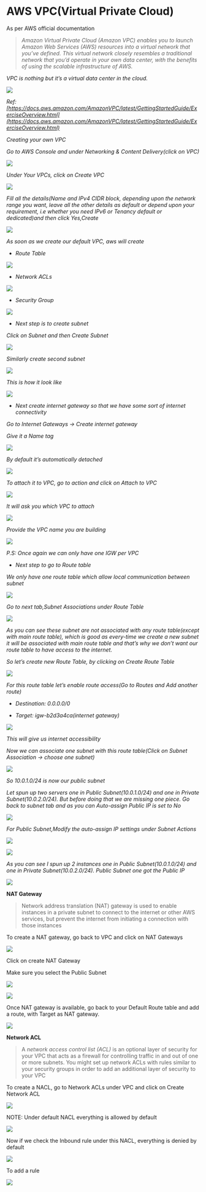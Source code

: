 
# AWS VPC(Virtual Private Cloud)

As per AWS official documentation
> *Amazon Virtual Private Cloud (Amazon VPC) enables you to launch Amazon Web Services (AWS) resources into a virtual network that you’ve defined. This virtual network closely resembles a traditional network that you’d operate in your own data center, with the benefits of using the scalable infrastructure of AWS.*

*VPC is nothing but it’s a virtual data center in the cloud.*

![](https://cdn-images-1.medium.com/max/2108/1*L8W8fKiR-16PxMDSFnH8aw.png)

*Ref: [https://docs.aws.amazon.com/AmazonVPC/latest/GettingStartedGuide/ExerciseOverview.html](https://docs.aws.amazon.com/AmazonVPC/latest/GettingStartedGuide/ExerciseOverview.html)*

*Creating your own VPC*

*Go to AWS Console and under Networking & Content Delivery(click on VPC)*

![](https://cdn-images-1.medium.com/max/2000/1*4VhrCOVOZMt7oUPQh-h4Ug.png)

*Under Your VPCs, click on Create VPC*

![](https://cdn-images-1.medium.com/max/2000/1*iZ75n68WEHYtmiKQ9PncKw.png)

*Fill all the details(Name and IPv4 CIDR block, depending upon the network range you want, leave all the other details as default or depend upon your requirement, i.e whether you need IPv6 or Tenancy default or dedicated)and then click Yes,Create*

![](https://cdn-images-1.medium.com/max/2780/1*Td8wic5wI1773L3-UZ9VVQ.png)

*As soon as we create our default VPC, aws will create*

* *Route Table*

![](https://cdn-images-1.medium.com/max/4836/1*0CH_9TGaWkLc9_nH4bYVeQ.png)

* *Network ACLs*

![](https://cdn-images-1.medium.com/max/4860/1*hq8n25P5_jb2yWUy6KQwEQ.png)

* *Security Group*

![](https://cdn-images-1.medium.com/max/4848/1*4bVsL4l897IJSgIPoL8gJw.png)

* *Next step is to create subnet*

*Click on Subnet and then Create Subnet*

![](https://cdn-images-1.medium.com/max/5252/1*0VDAbyxQApqPeZhYfswhRg.png)

*Similarly create second subnet*

![](https://cdn-images-1.medium.com/max/3588/1*65oJbulUv5sMvEbNUkSR_Q.png)

*This is how it look like*

![](https://cdn-images-1.medium.com/max/4688/1*o_gOAuiIDFOEUlM5MUyGeQ.png)

* *Next create internet gateway so that we have some sort of internet connectivity*

*Go to Internet Gateways → Create internet gateway*

*Give it a Name tag*

![](https://cdn-images-1.medium.com/max/2516/1*3OlmOuBbPqEes2bAdnT-XA.png)

*By default it’s automatically detached*

![](https://cdn-images-1.medium.com/max/4776/1*ggKhky8BTZ_DIMvD51ZKqw.png)

*To attach it to VPC, go to action and click on Attach to VPC*

![](https://cdn-images-1.medium.com/max/2000/1*PJKaqz0mpdYWZ7BrJcet8A.png)

*It will ask you which VPC to attach*

![](https://cdn-images-1.medium.com/max/3752/1*J4-ahh_uw3rKJRxIoTQXJQ.png)

*Provide the VPC name you are building*

![](https://cdn-images-1.medium.com/max/2652/1*3qEfXVV_lQOgKPd7ZEBtWQ.png)

*P.S: Once again we can only have one IGW per VPC*

* *Next step to go to Route table*

*We only have one route table which allow local communication between subnet*

![](https://cdn-images-1.medium.com/max/3436/1*maZb4TSfkh8ARLUPgq5vuQ.png)

*Go to next tab,Subnet Associations under Route Table*

![](https://cdn-images-1.medium.com/max/3028/1*UbM4saQwtVoLEs7px4xiWw.png)

*As you can see these subnet are not associated with any route table(except with main route table), which is good as every-time we create a new subnet it will be associated with main route table and that’s why we don’t want our route table to have access to the internet.*

*So let’s create new Route Table, by clicking on Create Route Table*

![](https://cdn-images-1.medium.com/max/3824/1*HP6HPNITqT4OLjRgDnNXvw.png)

*For this route table let’s enable route access(Go to Routes and Add another route)*

* *Destination: 0.0.0.0/0*

* *Target: igw-b2d3a4ca(internet gateway)*

![](https://cdn-images-1.medium.com/max/2896/1*liC6t22IRPiD6zZTAMpOJg.png)

*This will give us internet accessibility*

*Now we can associate one subnet with this route table(Click on Subnet Association → choose one subnet)*

![](https://cdn-images-1.medium.com/max/3140/1*OjxcUsfOBpmqeoMdx2VIMA.png)

*So 10.0.1.0/24 is now our public subnet*

*Let spun up two servers one in Public Subnet(10.0.1.0/24) and one in Private Subnet(10.0.2.0/24). But before doing that we are missing one piece. Go back to subnet tab and as you can Auto-assign Public IP is set to No*

![](https://cdn-images-1.medium.com/max/5680/1*Bvqu1q61LkP5G6jDIEIJfA.png)

*For Public Subnet,Modify the auto-assign IP settings under Subnet Actions*

![](https://cdn-images-1.medium.com/max/4912/1*8X8ppbMAOoZlU75s11BERw.png)

![](https://cdn-images-1.medium.com/max/3940/1*Vtdlg20lR_9ErnnrLpCnvw.png)

*As you can see I spun up 2 instances one in Public Subnet(10.0.1.0/24) and one in Private Subnet(10.0.2.0/24). Public Subnet one got the Public IP*

![](https://cdn-images-1.medium.com/max/5020/1*l3En0cjvT0jzUyXRk9dFjA.png)

**NAT Gateway**
> Network address translation (NAT) gateway is used to enable instances in a private subnet to connect to the internet or other AWS services, but prevent the internet from initiating a connection with those instances

To create a NAT gateway, go back to VPC and click on NAT Gateways

![](https://cdn-images-1.medium.com/max/2884/1*OkgKP1VOW34V1soMzAUUIQ.png)

Click on create NAT Gateway

Make sure you select the Public Subnet

![](https://cdn-images-1.medium.com/max/5412/1*3O5U5rhyM2T86yDboWMmlA.png)

![](https://cdn-images-1.medium.com/max/4904/1*9yF_8h7N8zvX9YjeGo0Pug.png)

Once NAT gateway is available, go back to your Default Route table and add a route, with Target as NAT gateway.

![](https://cdn-images-1.medium.com/max/3268/1*sFooeXWpc2wnRWcF-DBXlw.png)

**Network ACL**
> A *network access control list (ACL)* is an optional layer of security for your VPC that acts as a firewall for controlling traffic in and out of one or more subnets. You might set up network ACLs with rules similar to your security groups in order to add an additional layer of security to your VPC

To create a NACL, go to Network ACLs under VPC and click on Create Network ACL

![](https://cdn-images-1.medium.com/max/4176/1*Rib6iVWnWn9rXyPqG4rJ7w.png)

NOTE: Under default NACL everything is allowed by default

![](https://cdn-images-1.medium.com/max/2844/1*PST3GGTl-hCEEyJ4HpZ6tg.png)

Now if we check the Inbound rule under this NACL, everything is denied by default

![](https://cdn-images-1.medium.com/max/3384/1*s2HBnqRRez6RN1_1zZhBIA.png)

To add a rule

![](https://cdn-images-1.medium.com/max/4620/1*Y9obfgH-4-0utxOmfAcRxA.png)
